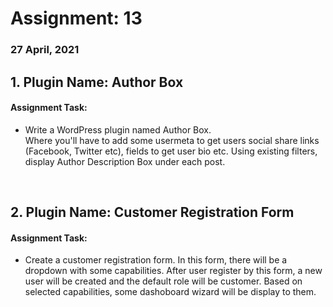 # Assignment: 13
### 27 April, 2021

## 1. Plugin Name: Author Box
#### Assignment Task:
<ul>
<li>Write a WordPress plugin named Author Box.<br>
Where you'll have to add some usermeta to get users social share links (Facebook, Twitter etc), fields to get user bio etc. Using existing filters, display Author Description Box under each post.</li>
</ul>
<br>

## 2. Plugin Name: Customer Registration Form
#### Assignment Task:
<ul>
<li>Create a customer registration form. In this form, there will be a dropdown with some capabilities. After user register by this form, a new user will be created and the default role will be customer. Based on selected capabilities, some dashoboard wizard will be display to them.</li>
</ul>
<br>


